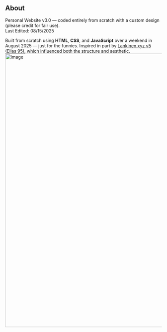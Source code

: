 ## **About**  
Personal Website v3.0 — coded entirely from scratch with a custom design (please credit for fair use).  
Last Edited: 08/15/2025  

Built from scratch using **HTML**, **CSS**, and **JavaScript** over a weekend in August 2025 — just for the funnies. Inspired in part by [Lankinen.xyz v5 (Elias 95)](https://lankinen.xyz), which influenced both the structure and aesthetic.
<img width="1480" height="879" alt="image" src="https://github.com/user-attachments/assets/942a9981-6d2f-4de2-9289-1a9c42260b6d" />
